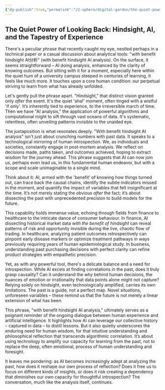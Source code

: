 ```yaml
---
{"dg-publish":true,"permalink":"/2-sphere/digital-garden/the-quiet-power-of-looking-back/","title":"事后分析的价值","tags":["Mindset/Reflection"],"created":"2025-03-17T13:09:00","updated":"2025-03-17 01:09"}
---
```


## The Quiet Power of Looking Back: Hindsight, AI, and the Tapestry of Experience

There's a peculiar phrase that recently caught my eye, nestled perhaps in a technical paper or a casual discussion about analytical tools: "with benefit hindsight AI分析" (with benefit hindsight AI analysis). On the surface, it seems straightforward – AI doing analysis, enhanced by the clarity of knowing outcomes. But sitting with it for a moment, especially here within the quiet hum of a university campus steeped in centuries of learning, it feels like much more. It touches upon a core human condition: our perpetual striving to learn from what has already unfolded.

Let's gently pull the phrase apart. "Hindsight," that distinct vision granted only *after* the event. It's the quiet 'aha!' moment, often tinged with a wistful 'if only'. It’s inherently tied to experience, to the irreversible march of time. Then we have "AI analysis," the application of powerful algorithms and computational might to sift through vast oceans of data. It's systematic, relentless, often unveiling patterns invisible to the unaided eye.

The juxtaposition is what resonates deeply. "With benefit hindsight AI analysis" isn't just about crunching numbers with past data. It speaks to a technological mirroring of human introspection. We, as individuals and societies, constantly engage in post-mortem analysis. We reflect on decisions made, paths taken, and outcomes achieved, hoping to extract wisdom for the journey ahead. This phrase suggests that AI can now join us, perhaps even lead us, in this fundamental human endeavor, but with a scope and scale unimaginable to a single mind.

Think about it: AI, armed with the 'benefit' of knowing how things turned out, can trace back the causal chains, identify the subtle indicators missed in the moment, and quantify the impact of variables that felt insignificant at the time. It’s not merely stating the obvious *after* the fact; it’s about dissecting the past with unprecedented precision to build models for the future.

This capability holds immense value, echoing through fields from finance to healthcare to the intricate dance of consumer behaviour. In finance, AI dissecting historical market data *with the benefit of hindsight* can reveal patterns of risk and opportunity invisible during the live, chaotic flow of trading. In healthcare, analyzing patient outcomes retrospectively can pinpoint early disease markers or optimize treatment pathways in ways previously requiring years of human epidemiological study. In business, understanding past purchasing decisions with perfect clarity can refine product strategies with empathetic precision.

Yet, as with any powerful tool, there's a delicate balance and a need for introspection. While AI excels at finding correlations in the past, does it truly grasp causality? Can it understand the *why* behind human decisions, the nuances of emotion or irrationality that data points alone might not capture? Relying solely on hindsight, even technologically amplified, carries its own limitations. The past is a guide, not a perfect map. Novel situations, unforeseen variables – these remind us that the future is not merely a linear extension of what has been.

This phrase, "with benefit hindsight AI analysis," ultimately serves as a poignant reminder of the ongoing dialogue between human experience and artificial intelligence. It highlights how AI can leverage our collective history – captured in data – to distill lessons. But it also quietly underscores the enduring need for human wisdom, for that intuitive understanding and philosophical reflection that transcends algorithmic correlation. It’s about using technology to amplify our capacity for learning from the past, not to replace the deep, often emotional, process of human understanding and foresight.

It leaves me pondering: as AI becomes increasingly adept at analyzing the past, how does it reshape our own process of reflection? Does it free us to focus on different kinds of insights, or does it risk creating a dependency that diminishes our own capacity for thoughtful introspection? The conversation, much like the analysis itself, continues.